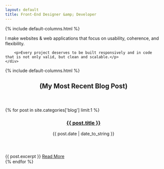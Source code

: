 ```yaml
---
layout: default
title: Front-End Designer &amp; Developer
---
```


<div class="row full-width section">
	{% include default-columns.html %}
		<p>I make websites &amp; web applications that focus on usability, coherence, and flexibility.</p>

		<p>Every project deserves to be built responsively and in code that is not only valid, but clean and scalable.</p>
	</div>
</div>
<div class="row full-width section text-left">
	{% include default-columns.html %}
		<header class="sidebar">
			<h2 class="h1">(My Most Recent Blog Post)</h4>
		</header>
		{% for post in site.categories['blog'] limit:1 %}
			<article>
				<header>
					<h3 class="h2"><a href="{{ site.baseurl }}{{ post.url }}">{{ post.title }}</a></h3>
					<p class="meta">{{ post.date | date_to_string }}</p>
				</header>
				<div class="post excerpt">
					{{ post.excerpt }} <a href="{{ site.baseurl }}{{ post.url }}" class="read-more">Read More</a>
				</div>
			</article>
		{% endfor %}
	</div>
</div>
<!-- <div class="row full-width section text-left">
	{% include default-columns.html %}
		<div class="row">
			<header>
				<h4 class="h1 sidebar">Recent Case Study</h4>
			</header>
			{% for post in site.categories['case-study'] limit:1 %}
				<h3 class="h2"><a href="{{ site.baseurl )){{ post.url }}">{{ post.title }}</a></h3>
				<blockquote><div class="post">{{ post.excerpt }}</div></blockquote>
			{% endfor %}
		</div>	
	</div>
</div> -->